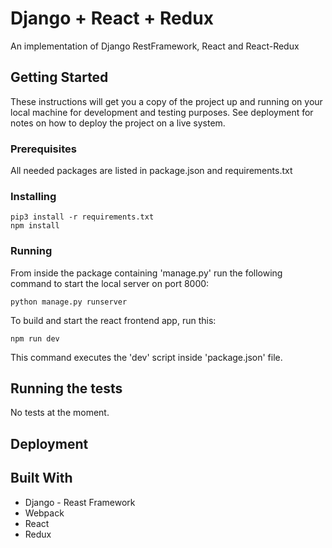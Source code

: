 # Django + React + Redux

An implementation of Django RestFramework, React and React-Redux

## Getting Started

These instructions will get you a copy of the project up and running on your local machine for development and testing purposes. See deployment for notes on how to deploy the project on a live system.

### Prerequisites

All needed packages are listed in package.json and requirements.txt

### Installing

```
pip3 install -r requirements.txt
npm install
```

### Running

From inside the package containing 'manage.py' run the following command to start the local server on port 8000:
```
python manage.py runserver
```

To build and start the react frontend app, run this:
```
npm run dev
```
This command executes the 'dev' script inside 'package.json' file.

## Running the tests

No tests at the moment.

## Deployment

## Built With

* Django - Reast Framework
* Webpack
* React
* Redux